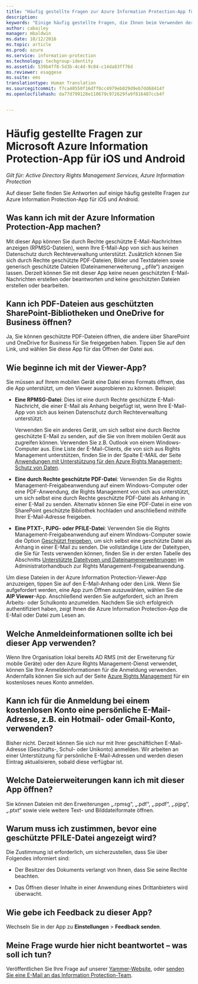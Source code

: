 ```yaml
---
title: "Häufig gestellte Fragen zur Azure Information Protection-App für iOS und Android | Azure Information Protection"
description: 
keywords: "Einige häufig gestellte Fragen, die Ihnen beim Verwenden der Azure Information Protection-App für iOS und Android helfen sollen"
author: cabailey
manager: mbaldwin
ms.date: 10/12/2016
ms.topic: article
ms.prod: azure
ms.service: information-protection
ms.technology: techgroup-identity
ms.assetid: 539b4ff8-5d3b-4c4d-9c84-c14da83ff76d
ms.reviewer: esaggese
ms.suite: ems
translationtype: Human Translation
ms.sourcegitcommit: f7ca40550f16dff0cc4979eb029d9eb7dd68414f
ms.openlocfilehash: da77d799128e110679c972629fa9f816487ccb4f


---
```


# Häufig gestellte Fragen zur Microsoft Azure Information Protection-App für iOS und Android

*Gilt für: Active Directory Rights Management Services, Azure Information Protection*

Auf dieser Seite finden Sie Antworten auf einige häufig gestellte Fragen zur Azure Information Protection-App für iOS und Android.

## Was kann ich mit der Azure Information Protection-App machen?

Mit dieser App können Sie durch Rechte geschützte E-Mail-Nachrichten anzeigen (RPMSG-Dateien), wenn Ihre E-Mail-App von sich aus keinen Datenschutz durch Rechteverwaltung unterstützt. Zusätzlich können Sie sich durch Rechte geschützte PDF-Dateien, Bilder und Textdateien sowie generisch geschützte Dateien (Dateinamenerweiterung „.pfile“) anzeigen lassen. Derzeit können Sie mit dieser App keine neuen geschützten E-Mail-Nachrichten erstellen oder beantworten und keine geschützten Dateien erstellen oder bearbeiten.

## Kann ich PDF-Dateien aus geschützten SharePoint-Bibliotheken und OneDrive for Business öffnen?

Ja, Sie können geschützte PDF-Dateien öffnen, die andere über SharePoint und OneDrive for Business für Sie freigegeben haben. Tippen Sie auf den Link, und wählen Sie diese App für das Öffnen der Datei aus. 

## Wie beginne ich mit der Viewer-App?

Sie müssen auf Ihrem mobilen Gerät eine Datei eines Formats öffnen, das die App unterstützt, um den Viewer ausprobieren zu können. Beispiel:

- **Eine RPMSG-Datei**: Dies ist eine durch Rechte geschützte E-Mail-Nachricht, die einer E-Mail als Anhang beigefügt ist, wenn Ihre E-Mail-App von sich aus keinen Datenschutz durch Rechteverwaltung unterstützt. 
    
    Verwenden Sie ein anderes Gerät, um sich selbst eine durch Rechte geschützte E-Mail zu senden, auf die Sie von Ihrem mobilen Gerät aus zugreifen können. Verwenden Sie z.B. Outlook von einem Windows-Computer aus. Eine Liste der E-Mail-Clients, die von sich aus Rights Management unterstützen, finden Sie in der Spalte E-MAIL der Seite [Anwendungen mit Unterstützung für den Azure Rights Management-Schutz von Daten](../get-started/requirements-applications.md).

- **Eine durch Rechte geschützte PDF-Datei**: Verwenden Sie die Rights Management-Freigabeanwendung auf einem Windows-Computer oder eine PDF-Anwendung, die Rights Management von sich aus unterstützt, um sich selbst eine durch Rechte geschützte PDF-Datei als Anhang in einer E-Mail zu senden. Alternativ können Sie eine PDF-Datei in eine von SharePoint geschützte Bibliothek hochladen und anschließend mithilfe Ihrer E-Mail-Adresse freigeben.

- **Eine PTXT-, PJPG- oder PFILE-Datei**: Verwenden Sie die Rights Management-Freigabeanwendung auf einem Windows-Computer sowie die Option [Geschützt freigeben](sharing-app-protect-by-email.md), um sich selbst eine geschützte Datei als Anhang in einer E-Mail zu senden. Die vollständige Liste der Dateitypen, die Sie für Tests verwenden können, finden Sie in der ersten Tabelle des Abschnitts [Unterstützte Dateitypen und Dateinamenerweiterungen](sharing-app-admin-guide-technical.md#supported-file-types-and-file-name-extensions) im Administratorhandbuch zur Rights Management-Freigabeanwendung. 

Um diese Dateien in der Azure Information Protection-Viewer-App anzuzeigen, tippen Sie auf den E-Mail-Anhang oder den Link. Wenn Sie aufgefordert werden, eine App zum Öffnen auszuwählen, wählen Sie die **AIP Viewer**-App. Anschließend werden Sie aufgefordert, sich an Ihrem Arbeits- oder Schulkonto anzumelden. Nachdem Sie sich erfolgreich authentifiziert haben, zeigt Ihnen die Azure Information Protection-App die E-Mail oder Datei zum Lesen an.

## Welche Anmeldeinformationen sollte ich bei dieser App verwenden?

Wenn Ihre Organisation lokal bereits AD RMS (mit der Erweiterung für mobile Geräte) oder den Azure Rights Management-Dienst verwendet, können Sie Ihre Anmeldeinformationen für die Anmeldung verwenden. Andernfalls können Sie sich auf der Seite [Azure Rights Management](https://portal.office.com/signup?sku=rms&ru=https%3A%2F%2Fportal.azurerms.com%2F%23%2Fdownload) für ein kostenloses neues Konto anmelden.

## Kann ich für die Anmeldung bei einem kostenlosen Konto eine persönliche E-Mail-Adresse, z.B. ein Hotmail- oder Gmail-Konto, verwenden?

Bisher nicht. Derzeit können Sie sich nur mit Ihrer geschäftlichen E-Mail-Adresse (Geschäfts-, Schul- oder Unikonto) anmelden. Wir arbeiten an einer Unterstützung für persönliche E-Mail-Adressen und werden diesen Eintrag aktualisieren, sobald diese verfügbar ist.

## Welche Dateierweiterungen kann ich mit dieser App öffnen?

Sie können Dateien mit den Erweiterungen „.rpmsg“, „.pdf“, „.ppdf“, „.pjpg“, „.ptxt“ sowie viele weitere Text- und Bilddateiformate öffnen.

## Warum muss ich zustimmen, bevor eine geschützte PFILE-Datei angezeigt wird?

Die Zustimmung ist erforderlich, um sicherzustellen, dass Sie über Folgendes informiert sind:

- Der Besitzer des Dokuments verlangt von Ihnen, dass Sie seine Rechte beachten.

- Das Öffnen dieser Inhalte in einer Anwendung eines Drittanbieters wird überwacht.

##  Wie gebe ich Feedback zu dieser App?

Wechseln Sie in der App zu **Einstellungen** > **Feedback senden**.


## Meine Frage wurde hier nicht beantwortet – was soll ich tun?

Veröffentlichen Sie Ihre Frage auf unserer [Yammer-Website](http://www.yammer.com/AskIPTeam), oder [senden Sie eine E-Mail an das Information Protection-Team](mailto:askIPteam@microsoft.com?subject=Question%20about%20Azure%20Information%20Protection%20app).



<!--HONumber=Oct16_HO2-->


